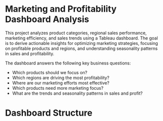 # Marketing and Profitability Dashboard Analysis

This project analyzes product categories, regional sales performance, marketing efficiency, and sales trends using a Tableau dashboard. The goal is to derive actionable insights for optimizing marketing strategies, focusing on profitable products and regions, and understanding seasonality patterns in sales and profitability.

The dashboard answers the following key business questions:
- Which products should we focus on?
- Which regions are driving the most profitability?
- Where are our marketing efforts most effective?
- Which products need more marketing focus?
- What are the trends and seasonality patterns in sales and profit?

# Dashboard Structure




